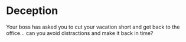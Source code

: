 # Deception
Your boss has asked you to cut your vacation short and get back to the office... can you avoid distractions and make it back in time?
